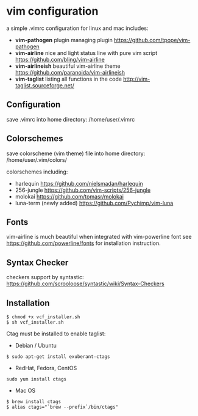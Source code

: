 vim configuration
====================
a simple .vimrc configuration for linux and mac includes:
* **vim-pathogen** plugin managing plugin
    https://github.com/tpope/vim-pathogen
* **vim-airline** nice and light status line with pure vim script
    https://github.com/bling/vim-airline
* **vim-airlineish** beautiful vim-airline theme
    https://github.com/paranoida/vim-airlineish
* **vim-taglist** listing all functions in the code
    http://vim-taglist.sourceforge.net/

Configuration
--------------------
save .vimrc into home directory: /home/user/.vimrc

Colorschemes
--------------------
save colorscheme (vim theme) file into home directory: /home/user/.vim/colors/

colorschemes including:
* harlequin https://github.com/nielsmadan/harlequin
* 256-jungle https://github.com/vim-scripts/256-jungle
* molokai https://github.com/tomasr/molokai
* luna-term (newly added) https://github.com/Pychimp/vim-luna

Fonts
--------------------
vim-airline is much beautiful when integrated with vim-powerline font
see https://github.com/powerline/fonts for installation instruction.

Syntax Checker
--------------------
checkers support by syntastic:
https://github.com/scrooloose/syntastic/wiki/Syntax-Checkers


Installation
--------------------
```shell
$ chmod +x vcf_installer.sh
$ sh vcf_installer.sh
```

Ctag must be installed to enable taglist:
* Debian / Ubuntu
```shell
$ sudo apt-get install exuberant-ctags
```
* RedHat, Fedora, CentOS
```shell
sudo yum install ctags
```
* Mac OS
```shell
$ brew install ctags
$ alias ctags="`brew --prefix`/bin/ctags"
```
